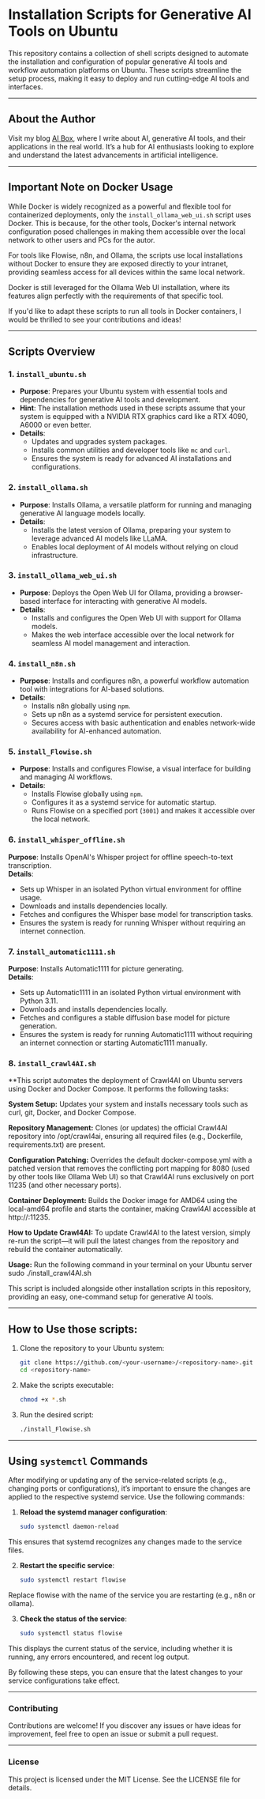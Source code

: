# Installation Scripts for Generative AI Tools on Ubuntu

This repository contains a collection of shell scripts designed to automate the installation and configuration of popular generative AI tools and workflow automation platforms on Ubuntu. These scripts streamline the setup process, making it easy to deploy and run cutting-edge AI tools and interfaces.

---

## About the Author

Visit my blog [AI Box](https://ai-box.eu), where I write about AI, generative AI tools, and their applications in the real world. It’s a hub for AI enthusiasts looking to explore and understand the latest advancements in artificial intelligence.

---

## Important Note on Docker Usage

While Docker is widely recognized as a powerful and flexible tool for containerized deployments, only the `install_ollama_web_ui.sh` script uses Docker. This is because, for the other tools, Docker's internal network configuration posed challenges in making them accessible over the local network to other users and PCs for the autor. 

For tools like Flowise, n8n, and Ollama, the scripts use local installations without Docker to ensure they are exposed directly to your intranet, providing seamless access for all devices within the same local network.

Docker is still leveraged for the Ollama Web UI installation, where its features align perfectly with the requirements of that specific tool.

If you'd like to adapt these scripts to run all tools in Docker containers, I would be thrilled to see your contributions and ideas!

---

## Scripts Overview

### 1. `install_ubuntu.sh`
- **Purpose**: Prepares your Ubuntu system with essential tools and dependencies for generative AI tools and development.
- **Hint**: The installation methods used in these scripts assume that your system is equipped with a NVIDIA RTX graphics card like a RTX 4090, A6000 or even better.
- **Details**:
  - Updates and upgrades system packages.
  - Installs common utilities and developer tools like `mc` and `curl`.
  - Ensures the system is ready for advanced AI installations and configurations.

### 2. `install_ollama.sh`
- **Purpose**: Installs Ollama, a versatile platform for running and managing generative AI language models locally.
- **Details**:
  - Installs the latest version of Ollama, preparing your system to leverage advanced AI models like LLaMA.
  - Enables local deployment of AI models without relying on cloud infrastructure.

### 3. `install_ollama_web_ui.sh`
- **Purpose**: Deploys the Open Web UI for Ollama, providing a browser-based interface for interacting with generative AI models.
- **Details**:
  - Installs and configures the Open Web UI with support for Ollama models.
  - Makes the web interface accessible over the local network for seamless AI model management and interaction.

### 4. `install_n8n.sh`
- **Purpose**: Installs and configures n8n, a powerful workflow automation tool with integrations for AI-based solutions.
- **Details**:
  - Installs n8n globally using `npm`.
  - Sets up n8n as a systemd service for persistent execution.
  - Secures access with basic authentication and enables network-wide availability for AI-enhanced automation.

### 5. `install_Flowise.sh`
- **Purpose**: Installs and configures Flowise, a visual interface for building and managing AI workflows.
- **Details**:
  - Installs Flowise globally using `npm`.
  - Configures it as a systemd service for automatic startup.
  - Runs Flowise on a specified port (`3001`) and makes it accessible over the local network.

### 6. `install_whisper_offline.sh`  
   **Purpose**: Installs OpenAI's Whisper project for offline speech-to-text transcription.  
   **Details**:
   - Sets up Whisper in an isolated Python virtual environment for offline usage.
   - Downloads and installs dependencies locally.
   - Fetches and configures the Whisper base model for transcription tasks.
   - Ensures the system is ready for running Whisper without requiring an internet connection.

### 7. `install_automatic1111.sh` 
   **Purpose**: Installs Automatic1111 for picture generating.  
   **Details**:
   - Sets up Automatic1111 in an isolated Python virtual environment with Python 3.11.
   - Downloads and installs dependencies locally.
   - Fetches and configures a stable diffusion base model for picture generation.
   - Ensures the system is ready for running Automatic1111 without requiring an internet connection or starting Automatic1111 manually.

### 8. `install_crawl4AI.sh`
   **This script automates the deployment of Crawl4AI on Ubuntu servers using Docker and Docker Compose. It performs the following tasks:

   **System Setup:**
   Updates your system and installs necessary tools such as curl, git, Docker, and Docker Compose.

   **Repository Management:**
   Clones (or updates) the official Crawl4AI repository into /opt/crawl4ai, ensuring all required files (e.g., Dockerfile, requirements.txt) are present.

   **Configuration Patching:** 
   Overrides the default docker-compose.yml with a patched version that removes the conflicting port mapping for 8080 (used by other tools like Ollama Web UI) so that Crawl4AI runs exclusively on port 11235 (and other necessary ports).

   **Container Deployment:**
   Builds the Docker image for AMD64 using the local-amd64 profile and starts the container, making Crawl4AI accessible at http://<your-server-ip>:11235.

   **How to Update Crawl4AI:**
   To update Crawl4AI to the latest version, simply re-run the script—it will pull the latest changes from the repository and rebuild the container automatically.

   **Usage:**
   Run the following command in your terminal on your Ubuntu server
   sudo ./install_crawl4AI.sh

   This script is included alongside other installation scripts in this repository, providing an easy, one-command setup for generative AI tools.

---

## How to Use those scripts:

1. Clone the repository to your Ubuntu system:
   ```bash
   git clone https://github.com/<your-username>/<repository-name>.git
   cd <repository-name>
2. Make the scripts executable:
   ```bash
   chmod +x *.sh

3. Run the desired script:
   ```bash
   ./install_Flowise.sh

---

## Using `systemctl` Commands

After modifying or updating any of the service-related scripts (e.g., changing ports or configurations), it’s important to ensure the changes are applied to the respective systemd service. Use the following commands:

1. **Reload the systemd manager configuration**:
   ```bash
   sudo systemctl daemon-reload

This ensures that systemd recognizes any changes made to the service files.

2. **Restart the specific service**:

   ```bash
   sudo systemctl restart flowise
   
Replace flowise with the name of the service you are restarting (e.g., n8n or ollama).

3. **Check the status of the service**:

   ```bash
   sudo systemctl status flowise
   
This displays the current status of the service, including whether it is running, any errors encountered, and recent log output.


By following these steps, you can ensure that the latest changes to your service configurations take effect.

---

### Contributing
Contributions are welcome! If you discover any issues or have ideas for improvement, feel free to open an issue or submit a pull request.

---

### License
This project is licensed under the MIT License. See the LICENSE file for details.
